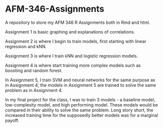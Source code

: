 # AFM-346-Assignments

A repository to store my AFM 346 R Assignments both in Rmd and html.

Assignment 1 is basic graphing and explanations of correlations.

Assignment 2 is where I begin to train models, first starting with linear regression and kNN.

Assignment 3 is where I train kNN and logistic regression models.

Assignment 4 is where start training more complex models such as boosting and random forest.

In Assignment 5, I train SVM and neural networks for the same purpose as in Assignment 4; the models in Assignment 5 are trained to solve the same problem as in Assignment 4.

In my final project for the class, I was to train 3 models - a baseline model, low-complexity model, and high performing model. These models would be compared in their ability to solve the same problem. Long story short, the increased training time for the supposedly better models was for a marginal payoff.
